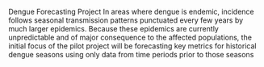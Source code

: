 Dengue Forecasting Project
In areas where dengue is endemic, incidence follows seasonal transmission patterns punctuated every few years by much larger epidemics. Because these epidemics are currently unpredictable and of major consequence to the affected populations, the initial focus of the pilot project will be forecasting key metrics for historical dengue seasons using only data from time periods prior to those seasons
